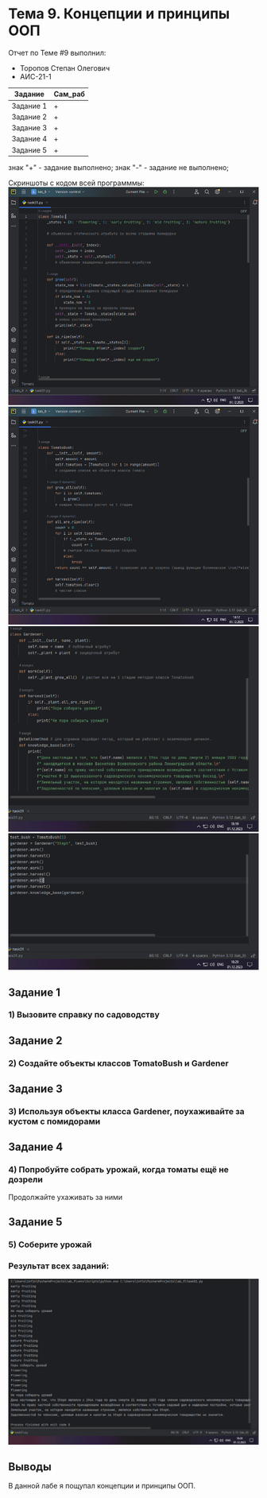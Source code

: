 # Тема 9. Концепции и принципы ООП
Отчет по Теме #9 выполнил:
- Торопов Степан Олегович
- АИС-21-1

| Задание | Сам_раб | 
| ------ | ------ | 
| Задание 1 | + |
| Задание 2 | + |
| Задание 3 | + |
| Задание 4 | + |
| Задание 5 | + |

знак "+" - задание выполнено; знак "-" - задание не выполнено;

Скриншоты с кодом всей программмы:
![Меню](https://github.com/Esphend/Software_Engineering/blob/Topic_9/pic/Pic1.png)
![Меню](https://github.com/Esphend/Software_Engineering/blob/Topic_9/pic/Pic2.png)
![Меню](https://github.com/Esphend/Software_Engineering/blob/Topic_9/pic/Pic3.png)
![Меню](https://github.com/Esphend/Software_Engineering/blob/Topic_9/pic/Pic4.png)

## Задание 1
### 1) Вызовите справку по садоводству

## Задание 2
### 2) Создайте объекты классов TomatoBush и Gardener

## Задание 3
### 3) Используя объекты класса Gardener, поухаживайте за кустом с помидорами

## Задание 4
### 4) Попробуйте собрать урожай, когда томаты ещё не дозрели 
Продолжайте ухаживать за ними

## Задание 5
### 5) Соберите урожай

### Результат всех заданий:
![Меню](https://github.com/Esphend/Software_Engineering/blob/Topic_9/pic/Pic5.png)
## Выводы
В данной лабе я пощупал концепции и принципы ООП.

